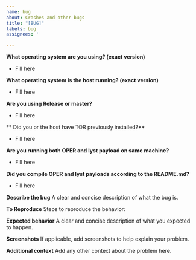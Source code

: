 ```yaml
---
name: bug
about: Crashes and other bugs
title: "[BUG]"
labels: bug
assignees: ''

---
```


**What operating system are you using? (exact version)**
- Fill here

**What operating system is the host running? (exact version)**
- Fill here

**Are you using Release or master?**
- Fill here

** Did you or the host have TOR previously installed?**
- Fill here

**Are you running both OPER and lyst payload on same machine?**
- Fill here

**Did you compile OPER and lyst payloads according to the README.md?**
- Fill here

**Describe the bug**
A clear and concise description of what the bug is.

**To Reproduce**
Steps to reproduce the behavior:

**Expected behavior**
A clear and concise description of what you expected to happen.

**Screenshots**
If applicable, add screenshots to help explain your problem.

**Additional context**
Add any other context about the problem here.
